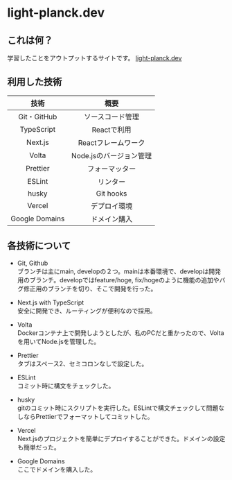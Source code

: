 # light-planck.dev

## これは何？
学習したことをアウトプットするサイトです。
[light-planck.dev](https://www.light-planck.dev/)

## 利用した技術
|  技術  |  概要  |
| :---: | :---: |
| Git・GitHub | ソースコード管理 |
| TypeScript | Reactで利用 |
|Next.js|Reactフレームワーク|
|Volta|Node.jsのバージョン管理|
|Prettier|フォーマッター|
|ESLint|リンター|
|husky|Git hooks|
|Vercel|デプロイ環境|
|Google Domains|ドメイン購入|

## 各技術について
- Git, Github  
ブランチは主にmain, developの２つ。mainは本番環境で、developは開発用のブランチ。developではfeature/hoge, fix/hogeのように機能の追加やバグ修正用のブランチを切り、そこで開発を行った。

- Next.js with TypeScript  
安全に開発でき、ルーティングが便利なので採用。

- Volta  
Dockerコンテナ上で開発しようとしたが、私のPCだと重かったので、Voltaを用いてNode.jsを管理した。

- Prettier  
タブはスペース2、セミコロンなしで設定した。

- ESLint  
コミット時に構文をチェックした。

- husky  
gitのコミット時にスクリプトを実行した。ESLintで構文チェックして問題なしならPrettierでフォーマットしてコミットした。

- Vercel  
Next.jsのプロジェクトを簡単にデプロイすることができた。ドメインの設定も簡単だった。

- Google Domains  
ここでドメインを購入した。
